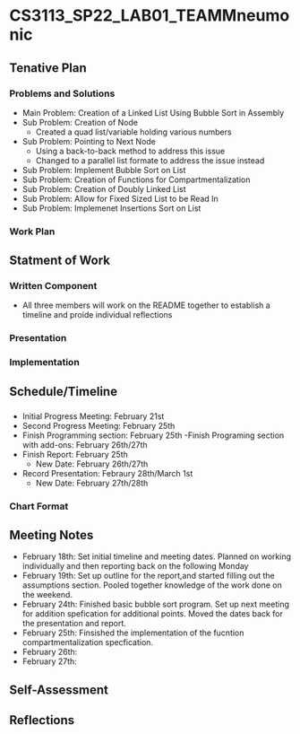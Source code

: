 # CS3113_SP22_LAB01_TEAMMneumonic

## Tenative Plan 
### Problems and Solutions
-   Main Problem: Creation of a Linked List Using Bubble Sort in Assembly 
-  Sub Problem: Creation of Node
   - Created a quad list/variable holding various numbers
-  Sub Problem: Pointing to Next Node
   -  Using a back-to-back method to address this issue
   -   Changed to a parallel list formate to address the issue instead
- Sub Problem: Implement Bubble Sort on List
- Sub Problem: Creation of Functions for Compartmentalization
- Sub Problem: Creation of Doubly Linked List
- Sub Problem: Allow for Fixed Sized List to be Read In 
- Sub Problem: Implemenet Insertions Sort on List 
### Work Plan

## Statment of Work 

### Written Component
-  All three members will work on the README together to establish a timeline and proide individual reflections
### Presentation

### Implementation

## Schedule/Timeline 
### 
-  Initial Progress Meeting: February 21st
-  Second Progress Meeting: February 25th
-  Finish Programming section: February 25th
   -Finish Programing section with add-ons: February 26th/27th
-  Finish Report: February 25th
   - New Date: February 26th/27th 
-  Record Presentation: Febraury 28th/March 1st 
   - New Date: February 27th/28th  
### Chart Format 
 
## Meeting Notes
-  February 18th: Set initial timeline and meeting dates. Planned on working individually and then reporting back on the following Monday 
-  February 19th: Set up outline for the report,and started filling out the assumptions section. Pooled together knowledge of the work done on the weekend.
-  February 24th: Finished basic bubble sort program. Set up next meeting for addition spefication for additional points. Moved the dates back for the presentation and report.
-  February 25th: Finsished the implementation of the fucntion compartmentalization specfication.  
-  February 26th:
-  February 27th:
 
 ## Self-Assessment 
 
 ## Reflections
 
   
